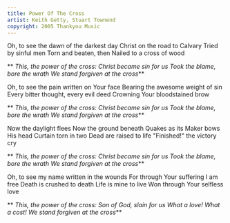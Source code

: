 ```yaml
---
title: Power Of The Cross
artist: Keith Getty, Stuart Townend
copyright: 2005 Thankyou Music
---
```

Oh, to see the dawn of the darkest day
Christ on the road to Calvary
Tried by sinful men
Torn and beaten, then
Nailed to a cross of wood

 ** *This, the power of the cross:
  Christ became sin for us
  Took the blame, bore the wrath
  We stand forgiven at the cross***

Oh, to see the pain written on Your face
Bearing the awesome weight of sin
Every bitter thought, every evil deed
Crowning Your bloodstained brow

 ** *This, the power of the cross:
  Christ became sin for us
  Took the blame, bore the wrath
  We stand forgiven at the cross***

Now the daylight flees
Now the ground beneath
Quakes as its Maker bows His head
Curtain torn in two
Dead are raised to life
"Finished!" the victory cry

 ** *This, the power of the cross:
  Christ became sin for us
  Took the blame, bore the wrath
  We stand forgiven at the cross***

Oh, to see my name written in the wounds
For through Your suffering I am free
Death is crushed to death
Life is mine to live
Won through Your selfless love

 ** *This, the power of the cross:
  Son of God, slain for us
  What a love! What a cost!
  We stand forgiven at the cross***